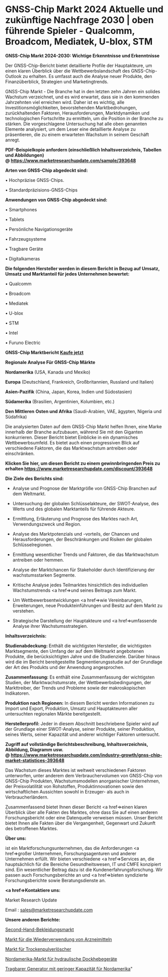 # GNSS-Chip Markt 2024 Aktuelle und zukünftige Nachfrage 2030 | oben führende Spieler - Qualcomm, Broadcom, Mediatek, U-blox, STM

<strong>GNSS-Chip Markt 2024-2030: Wichtige Erkenntnisse und Erkenntnisse</strong>

Der GNSS-Chip-Bericht bietet detaillierte Profile der Hauptakteure, um einen klaren Überblick über die Wettbewerbslandschaft des GNSS-Chip-Outlook zu erhalten. Es umfasst auch die Analyse neuer Produkte, den Finanzüberblick, Strategien und Marketingtrends.

GNSS-Chip Markt - Die Branche hat in den letzten zehn Jahren ein solides Wachstum verzeichnet, und es wird erwartet, dass sie in den kommenden Jahrzehnten viel erreichen wird. Daher ist es wichtig, alle Investitionsmöglichkeiten, bevorstehenden Marktbedrohungen, zurückhaltenden Faktoren, Herausforderungen, Marktdynamiken und technologischen Fortschritte zu ermitteln, um die Position in der Branche zu stärken. Die vorgeschlagene Untersuchung hat alle oben genannten Elemente analysiert, um dem Leser eine detaillierte Analyse zu präsentieren, die zu einem erwarteten Wachstum in seinem Geschäft anregt.

<strong><b>PDF-Beispielkopie anfordern (einschließlich Inhaltsverzeichnis, Tabellen und Abbildungen) @ </b></strong><strong><a href=https://www.marketresearchupdate.com/sample/393648><strong>https://www.marketresearchupdate.com/sample/393648</u></a></strong></strong>

<strong>Arten von GNSS-Chip abgedeckt sind:</strong>

• Hochpräzise GNSS-Chips.

• Standardpräzisions-GNSS-Chips

<strong>Anwendungen von GNSS-Chip abgedeckt sind:</strong>

• Smartphones

• Tablets

• Persönliche Navigationsgeräte

• Fahrzeugsysteme

• Tragbare Geräte

• Digitalkameras

<strong>Die folgenden Hersteller werden in diesem Bericht in Bezug auf Umsatz, Umsatz und Marktanteil für jedes Unternehmen bewertet:</strong>

• Qualcomm

• Broadcom

• Mediatek

• U-blox

• STM

• Intel

• Furuno Electric

<strong>GNSS-Chip Marktbericht <a href=https://www.marketresearchupdate.com/buynow/393648>Kaufe jetzt</a></strong>

<strong>Regionale Analyse Für GNSS-Chip Märkte</strong>

<strong>Nordamerika</strong> (USA, Kanada und Mexiko)

<strong>Europa</strong> (Deutschland, Frankreich, Großbritannien, Russland und Italien)

<strong>Asien-Pazifik</strong> (China, Japan, Korea, Indien und Südostasien)

<strong>Südamerika</strong> (Brasilien, Argentinien, Kolumbien, etc.)

<strong>Den Mittleren</strong> <strong>Osten und Afrika</strong> (Saudi-Arabien, VAE, ägypten, Nigeria und Südafrika)

Die analysierten Daten auf dem GNSS-Chip Markt helfen Ihnen, eine Marke innerhalb der Branche aufzubauen, während Sie mit den Giganten konkurrieren. Dieser Bericht bietet Einblicke in ein dynamisches Wettbewerbsumfeld. Es bietet auch einen progressiven Blick auf verschiedene Faktoren, die das Marktwachstum antreiben oder einschränken.

<strong>Klicken Sie hier, um diesen Bericht zu einem gewinnbringenden Preis zu erhalten
</strong><strong><a href=https://www.marketresearchupdate.com/discount/393648>https://www.marketresearchupdate.com/discount/393648</b></u></strong></a>

<strong>Die Ziele des Berichts sind:</strong>

- Analyse und Prognose der Marktgröße von GNSS-Chip Branchen auf dem Weltmarkt.

- Untersuchung der globalen Schlüsselakteure, der SWOT-Analyse, des Werts und des globalen Marktanteils für führende Akteure.

- Ermittlung, Erläuterung und Prognose des Marktes nach Art, Verwendungszweck und Region.

- Analyse des Marktpotenzials und -vorteils, der Chancen und Herausforderungen, der Beschränkungen und Risiken der globalen Schlüsselregionen.

- Ermittlung wesentlicher Trends und Faktoren, die das Marktwachstum antreiben oder hemmen.

- Analyse der Marktchancen für Stakeholder durch Identifizierung der wachstumsstarken Segmente.

- Kritische Analyse jedes Teilmarktes hinsichtlich des individuellen Wachstumstrends <a href=>und</a> seines Beitrags zum Markt.

- Um Wettbewerbsentwicklungen <a href=>wie</a> Vereinbarungen, Erweiterungen, neue Produkteinführungen und Besitz auf dem Markt zu verstehen.

- Strategische Darstellung der Hauptakteure und <a href=>umfas</a>sende Analyse ihrer Wachstumsstrategien.

<strong>Inhaltsverzeichnis:</strong>

<strong>Studienabdeckung:</strong> Enthält die wichtigsten Hersteller, die wichtigsten Marktsegmente, den Umfang der auf dem Weltmarkt angebotenen Produkte, die berücksichtigten Jahre und die Studienziele. Darüber hinaus wird die im Bericht bereitgestellte Segmentierungsstudie auf der Grundlage der Art des Produkts und der Anwendung angesprochen.

<strong>Zusammenfassung:</strong> Es enthält eine Zusammenfassung der wichtigsten Studien, der Marktwachstumsrate, der Wettbewerbsbedingungen, der Markttreiber, der Trends und Probleme sowie der makroskopischen Indikatoren.

<strong>Produktion nach Regionen:</strong> In diesem Bericht werden Informationen zu Import und Export, Produktion, Umsatz und Hauptakteuren aller untersuchten regionalen Märkte bereitgestellt.

<strong>Herstellerprofil:</strong> Jeder in diesem Abschnitt beschriebene Spieler wird auf der Grundlage einer SWOT-Analyse, seiner Produkte, seiner Produktion, seines Werts, seiner Kapazität und anderer wichtiger Faktoren untersucht.

<strong><b>Zugriff auf vollständige Berichtsbeschreibung, Inhaltsverzeichnis, Abbildung, Diagramm usw. @ </b></strong><strong><a href=https://www.marketresearchupdate.com/industry-growth/gnss-chip-market-statistices-393648>https://www.marketresearchupdate.com/industry-growth/gnss-chip-market-statistices-393648</a></strong>

Das Wachstum dieses Marktes ist weltweit verschiedenen Faktoren unterworfen, unter anderem dem Verbrauchervolumen von GNSS-Chip von GNSS-Chip Produkten, Wachstumsmodellen anorganischer Unternehmen, der Preisvolatilität von Rohstoffen, Produktinnovationen sowie den wirtschaftlichen Aussichten sowohl in Erzeuger- als auch in Verbraucherländern.

Zusammenfassend bietet Ihnen dieser Bericht <a href=>einen</a> klaren Überblick über alle Fakten des Marktes, ohne dass Sie auf einen anderen Forschungsbericht oder eine Datenquelle verweisen müssen. Unser Bericht bietet Ihnen alle Fakten über die Vergangenheit, Gegenwart und Zukunft des betroffenen Marktes.

<strong>Über uns:</strong>

 ist ein Marktforschungsunternehmen, das die Anforderungen <a href=>großer</a> Unternehmen, Forschungsagenturen und anderer Unternehmen erfüllt. Wir bieten verschiedene <a href=>Services</a> an, die hauptsächlich für die Bereiche Gesundheitswesen, IT und CMFE konzipiert sind. Ein wesentlicher Beitrag dazu ist die Kundenerfahrungsforschung. Wir passen auch Forschungsberichte an und <a href=>bieten</a> syndizierte Forschungsberichte sowie Beratungsdienste an.

<strong><a href=>Kontaktiere uns:</a></strong>

Market Research Update

Email : sales@marketresearchupdate.com

<strong>Unsere anderen Berichte:</strong>

<a href=https://www.linkedin.com/pulse/second-hand-apparel-market-opportunities-stay>Second-Hand-Bekleidungsmarkt</a>

<a href=https://www.linkedin.com/pulse/drug-repurposing-market-size-emerging-trends-consumption>Markt für die Wiederverwendung von Arzneimitteln</a>

<a href=https://www.linkedin.com/pulse/dry-powder-extinguisher-market-2023>Markt für Trockenpulverlöscher</a>

<a href=https://www.linkedin.com/pulse/north-america-hydraulic-dock-lift-equipment-market>Nordamerika-Markt für hydraulische Dockhebegeräte</a>

<a href=https://www.linkedin.com/pulse/north-america-low-capacity-portable-generator>Tragbarer Generator mit geringer Kapazität für Nordamerika</a>"
